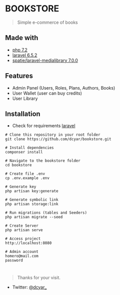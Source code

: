 # BOOKSTORE
> Simple e-commerce of books

## Made with
- [php 7.2](https://www.php.net/)
- [laravel 6.5.2](https://laravel.com)
- [spatie/laravel-medialibrary 7.0.0](https://docs.spatie.be/laravel-medialibrary/v7/introduction/)

## Features
- Admin Panel (Users, Roles, Plans, Authors, Books)
- User Wallet (user can buy credits)
- User Library

## Installation
- Check for requirements [laravel](https://laravel.com/docs/6.x/installation#server-requirements)

```git
# Clone this repository in your root folder
git clone https://github.com/dcyar/bookstore.git 

# Install dependencies
componser install

# Navigate to the bookstore folder
cd bookstore

# Create file .env
cp .env.example .env

# Generate key
php artisan key:generate

# Generate symbolic link
php artisan storage:link

# Run migrations (tables and Seeders)
php artisan migrate --seed

# Create Server
php artisan serve

# Access project
http://localhost:8080

# Admin account
homero@mail.com
password
```


#
> Thanks for your visit.

- Twitter: [@dcyar_](https://twitter.com/dcyar_)